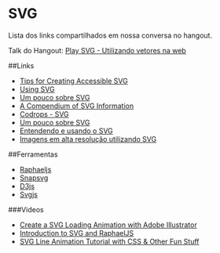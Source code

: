 # SVG

Lista dos links compartilhados em nossa conversa no hangout.


Talk do Hangout: [Play SVG - Utilizando vetores na web](https://docs.google.com/presentation/d/1q4S0bKmyMPwAf51TisByaQQ_Rebm73Hn-AYtWKlb8Sw/pub?start=false&loop=false&delayms=3000#slide=id.p)

 


##Links

- [Tips for Creating Accessible SVG](http://www.sitepoint.com/tips-accessible-svg/)
- [Using SVG](http://www.sitepoint.com/tips-accessible-svg/)
- [Um pouco sobre SVG](http://simplesideias.com.br/um-pouco-sobre-svg)
- [A Compendium of SVG Information](http://css-tricks.com/mega-list-svg-information/)
- [Codrops - SVG](http://tympanus.net/codrops/?s=svg)
- [Um pouco sobre SVG](http://simplesideias.com.br/um-pouco-sobre-svg)
- [Entendendo e usando o SVG](http://www.devmedia.com.br/entendendo-e-usando-o-svg/19773)
- [Imagens em alta resolução utilizando SVG](http://tableless.com.br/imagens-em-alta-resolucao-utilizando-svg/)


##Ferramentas
- [Raphaeljs](http://raphaeljs.com/)
- [Snapsvg](http://snapsvg.io/)
- [D3js](http://d3js.org/)
- [Svgjs](http://www.svgjs.com/)
  
###Videos
- [Create a SVG Loading Animation with Adobe Illustrator](https://www.youtube.com/watch?v=1lmFMsrLgwM)
- [Introduction to SVG and RaphaelJS](https://www.youtube.com/watch?v=ECUhNrlyTkE)
- [SVG Line Animation Tutorial with CSS & Other Fun Stuff](https://www.youtube.com/watch?v=XBdbgD2BaEI)
